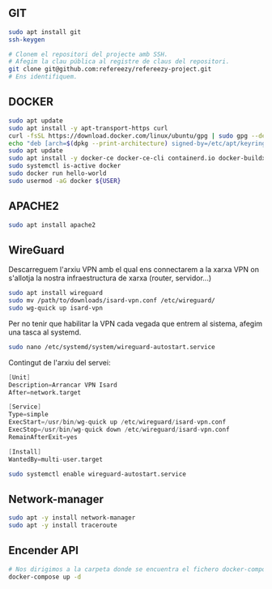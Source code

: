 
## GIT

```bash
sudo apt install git
ssh-keygen 

# Clonem el repositori del projecte amb SSH.
# Afegim la clau pública al registre de claus del repositori.
git clone git@github.com:refereezy/refereezy-project.git
# Ens identifiquem.
```

## DOCKER

```bash
sudo apt update
sudo apt install -y apt-transport-https curl
curl -fsSL https://download.docker.com/linux/ubuntu/gpg | sudo gpg --dearmor -o /etc/apt/keyrings/docker.gpg
echo "deb [arch=$(dpkg --print-architecture) signed-by=/etc/apt/keyrings/docker.gpg] https://download.docker.com/linux/ubuntu $(. /etc/os-release && echo "$VERSION_CODENAME") stable" | sudo tee /etc/apt/sources.list.d/docker.list > /dev/null
sudo apt update
sudo apt install -y docker-ce docker-ce-cli containerd.io docker-buildx-plugin docker-compose-plugin
sudo systemctl is-active docker
sudo docker run hello-world
sudo usermod -aG docker ${USER}

```

## APACHE2

```bash
sudo apt install apache2
```

## WireGuard

Descarreguem l'arxiu VPN amb el qual ens connectarem a la xarxa VPN on s'allotja la nostra infraestructura de xarxa (router, servidor...)

```bash
sudo apt install wireguard
sudo mv /path/to/downloads/isard-vpn.conf /etc/wireguard/
sudo wg-quick up isard-vpn
```

Per no tenir que habilitar la VPN cada vegada que entrem al sistema, afegim una tasca al systemd.
```bash
sudo nano /etc/systemd/system/wireguard-autostart.service
```

Contingut de l'arxiu del servei:
```s
[Unit]
Description=Arrancar VPN Isard
After=network.target

[Service]
Type=simple
ExecStart=/usr/bin/wg-quick up /etc/wireguard/isard-vpn.conf
ExecStop=/usr/bin/wg-quick down /etc/wireguard/isard-vpn.conf
RemainAfterExit=yes

[Install]
WantedBy=multi-user.target
```
```bash
sudo systemctl enable wireguard-autostart.service
```

## Network-manager

```bash
sudo apt -y install network-manager
sudo apt -y install traceroute
```

## Encender API

```bash
# Nos dirigimos a la carpeta donde se encuentra el fichero docker-compose.yaml
docker-compose up -d

